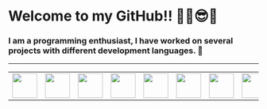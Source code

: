 # Welcome to my GitHub!! ✌🏽😎👾
### I am a programming enthusiast, I have worked on several projects with different development languages. 👀
---
<table width="100%" border="0" cellpadding="2">
    <tr>
        <td>
            <img width="50" src="https://golang.org/lib/godoc/images/go-logo-blue.svg" />
        </td>
        <td>
            <img width="50" src="https://blog.tedd.no/wp-content/uploads/2019/06/128-TypeScript.png" />
        </td>
        <td>
            <img width="50" src="http://www.manualweb.net/img/logos/java.png" />
        </td>
        <td>
            <img width="50" src="https://cdn.worldvectorlogo.com/logos/python-5.svg" />
        </td>
        <td>
            <img width="50" src="https://upload.wikimedia.org/wikipedia/commons/thumb/9/99/Unofficial_JavaScript_logo_2.svg/1024px-Unofficial_JavaScript_logo_2.svg.png" />
        </td>
        <td>
            <img width="50" src="https://upload.wikimedia.org/wikipedia/commons/thumb/c/cf/Angular_full_color_logo.svg/250px-Angular_full_color_logo.svg.png" />
        </td>
        <td>
            <img width="50" src="https://upload.wikimedia.org/wikipedia/commons/thumb/4/47/React.svg/1200px-React.svg.png" />
        </td>
        <td>
            <img width="50" src="https://upload.wikimedia.org/wikipedia/commons/thumb/2/27/PHP-logo.svg/1280px-PHP-logo.svg.png" />
        </td>
        <td>
            <img width="50" src="https://upload.wikimedia.org/wikipedia/commons/d/d5/Selenium_Logo.png" />
        </td>
        <td>
            <img width="50" src="https://seeklogo.com/images/C/c-sharp-c-logo-02F17714BA-seeklogo.com.png" />
        </td>
        <td>
            <img width="50" src="https://planet.mysql.com/images/planet-logo.svg" />
        </td>
        <td>
            <img width="50" src="https://img.icons8.com/color/452/mongodb.png" />
        </td>
        <td>
            <img width="50" src="https://cdn.worldvectorlogo.com/logos/git-icon.svg" />
        </td>
    </tr>
<table>
